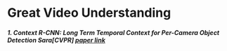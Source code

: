 # Great Video Understanding


##### 1. Context R-CNN: Long Term Temporal Context for Per-Camera Object Detection Sara[CVPR] [paper link](https://arxiv.org/abs/1912.03538)
